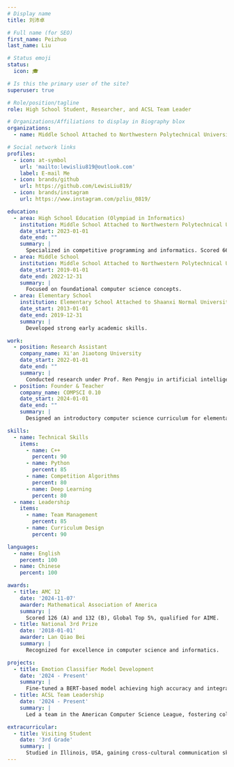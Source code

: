 ```yaml
---
# Display name
title: 刘沛卓

# Full name (for SEO)
first_name: Peizhuo
last_name: Liu

# Status emoji
status:
  icon: 🎓

# Is this the primary user of the site?
superuser: true

# Role/position/tagline
role: High School Student, Researcher, and ACSL Team Leader

# Organizations/Affiliations to display in Biography blox
organizations:
  - name: Middle School Attached to Northwestern Polytechnical University

# Social network links
profiles:
  - icon: at-symbol
    url: 'mailto:lewisliu819@outlook.com'
    label: E-mail Me
  - icon: brands/github
    url: https://github.com/LewisLiu819/
  - icon: brands/instagram
    url: https://www.instagram.com/pzliu_0819/

education:
  - area: High School Education (Olympiad in Informatics)
    institution: Middle School Attached to Northwestern Polytechnical University
    date_start: 2023-01-01
    date_end: ""
    summary: |
      Specialized in competitive programming and informatics. Scored 664/700 in the Zhong Kao high school entrance exam.
  - area: Middle School
    institution: Middle School Attached to Northwestern Polytechnical University
    date_start: 2019-01-01
    date_end: 2022-12-31
    summary: |
      Focused on foundational computer science concepts.
  - area: Elementary School
    institution: Elementary School Attached to Shaanxi Normal University
    date_start: 2013-01-01
    date_end: 2019-12-31
    summary: |
      Developed strong early academic skills.

work:
  - position: Research Assistant
    company_name: Xi'an Jiaotong University
    date_start: 2022-01-01
    date_end: ""
    summary: |
      Conducted research under Prof. Ren Pengju in artificial intelligence, contributing to projects on explainable AI.
  - position: Founder & Teacher
    company_name: COMPSCI 0.10
    date_start: 2024-01-01
    date_end: ""
    summary: |
      Designed an introductory computer science curriculum for elementary students. Taught over 50 students and expanded the course to digital platforms.

skills:
  - name: Technical Skills
    items:
      - name: C++
        percent: 90
      - name: Python
        percent: 85
      - name: Competition Algorithms
        percent: 80
      - name: Deep Learning
        percent: 80
  - name: Leadership
    items:
      - name: Team Management
        percent: 85
      - name: Curriculum Design
        percent: 90

languages:
  - name: English
    percent: 100
  - name: Chinese
    percent: 100

awards:
  - title: AMC 12
    date: '2024-11-07'
    awarder: Mathematical Association of America
    summary: |
      Scored 126 (A) and 132 (B), Global Top 5%, qualified for AIME.
  - title: National 3rd Prize
    date: '2018-01-01'
    awarder: Lan Qiao Bei
    summary: |
      Recognized for excellence in computer science and informatics.

projects:
  - title: Emotion Classifier Model Development
    date: '2024 - Present'
    summary: |
      Fine-tuned a BERT-based model achieving high accuracy and integrated LIME for explainable AI. [GitHub Repository](https://github.com/LewisLiu819/emotion).
  - title: ACSL Team Leadership
    date: '2024 - Present' 
    summary: |
      Led a team in the American Computer Science League, fostering collaboration and problem-solving skills.

extracurricular:
  - title: Visiting Student
    date: '3rd Grade'
    summary: |
      Studied in Illinois, USA, gaining cross-cultural communication skills.
---
```

